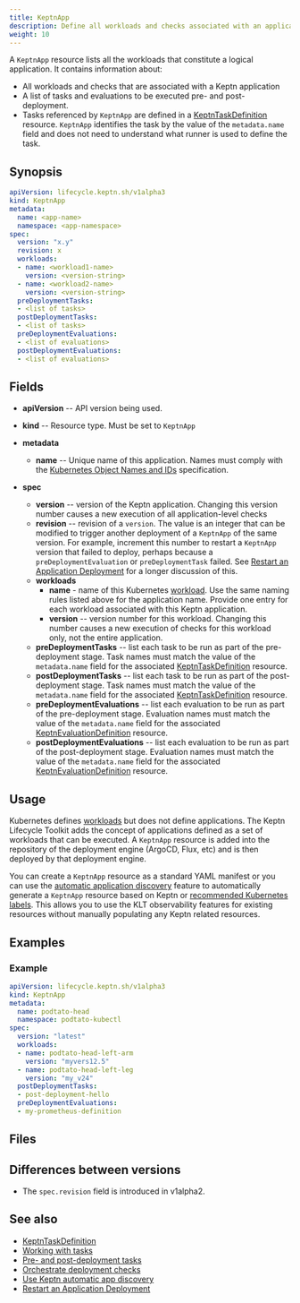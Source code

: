 ```yaml
---
title: KeptnApp
description: Define all workloads and checks associated with an application
weight: 10
---
```


A `KeptnApp` resource lists all the workloads
that constitute a logical application.
It contains information about:

- All workloads and checks
  that are associated with a Keptn application
- A list of tasks and evaluations to be executed
  pre- and post-deployment.
- Tasks referenced by `KeptnApp` are defined in a
  [KeptnTaskDefinition](taskdefinition.md) resource.
  `KeptnApp` identifies the task by the value of the `metadata.name` field
  and does not need to understand what runner is used to define the task.

## Synopsis

```yaml
apiVersion: lifecycle.keptn.sh/v1alpha3
kind: KeptnApp
metadata:
  name: <app-name>
  namespace: <app-namespace>
spec:
  version: "x.y"
  revision: x
  workloads:
  - name: <workload1-name>
    version: <version-string>
  - name: <workload2-name>
    version: <version-string>
  preDeploymentTasks:
  - <list of tasks>
  postDeploymentTasks:
  - <list of tasks>
  preDeploymentEvaluations:
  - <list of evaluations>
  postDeploymentEvaluations:
  - <list of evaluations>
```

## Fields

- **apiVersion** -- API version being used.
- **kind** -- Resource type.
   Must be set to `KeptnApp`

- **metadata**
  - **name** -- Unique name of this application.
    Names must comply with the
    [Kubernetes Object Names and IDs](https://kubernetes.io/docs/concepts/overview/working-with-objects/names/#dns-subdomain-names)
    specification.

- **spec**
  - **version** -- version of the Keptn application.
    Changing this version number causes a new execution
    of all application-level checks
  - **revision** -- revision of a `version`.
    The value is an integer that can be modified
    to trigger another deployment of a `KeptnApp` of the same version.
    For example, increment this number to restart a `KeptnApp` version
    that failed to deploy, perhaps because a
    `preDeploymentEvaluation` or `preDeploymentTask` failed.
    See
    [Restart an Application Deployment](../implementing/restart-application-deployment/)
    for a longer discussion of this.
  - **workloads**
    - **name** - name of this Kubernetes
      [workload](https://kubernetes.io/docs/concepts/workloads/).
      Use the same naming rules listed above for the application name.
      Provide one entry for each workload
      associated with this Keptn application.
    - **version** -- version number for this workload.
      Changing this number causes a new execution
      of checks for this workload only,
      not the entire application.
  - **preDeploymentTasks** -- list each task
    to be run as part of the pre-deployment stage.
    Task names must match the value of the `metadata.name` field
    for the associated [KeptnTaskDefinition](taskdefinition.md) resource.
  - **postDeploymentTasks** -- list each task
    to be run as part of the post-deployment stage.
    Task names must match the value of the `metadata.name` field
    for the associated [KeptnTaskDefinition](taskdefinition.md) resource.
  - **preDeploymentEvaluations** -- list each evaluation to be run
    as part of the pre-deployment stage.
    Evaluation names must match the value of the `metadata.name` field
    for the associated [KeptnEvaluationDefinition](evaluationdefinition.md)
    resource.
  - **postDeploymentEvaluations** -- list each evaluation to be run
    as part of the post-deployment stage.
    Evaluation names must match the value of the `metadata.name` field
    for the associated [KeptnEvaluationDefinition](evaluationdefinition.md)
    resource.

## Usage

Kubernetes defines
[workloads](https://kubernetes.io/docs/concepts/workloads/)
but does not define applications.
The Keptn Lifecycle Toolkit adds the concept of applications
defined as a set of workloads that can be executed.
A `KeptnApp` resource is added
into the repository of the deployment engine
(ArgoCD, Flux, etc)
and is then deployed by that deployment engine.

You can create a `KeptnApp` resource as a standard YAML manifest
or you can use the
[automatic application discovery](../implementing/integrate/#use-keptn-automatic-app-discovery)
feature to automatically generate a `KeptnApp` resource
based on Keptn or [recommended Kubernetes labels](https://kubernetes.io/docs/concepts/overview/working-with-objects/common-labels/).
This allows you to use the KLT observability features for existing resources
without manually populating any Keptn related resources.

## Examples

### Example

```yaml
apiVersion: lifecycle.keptn.sh/v1alpha3
kind: KeptnApp
metadata:
  name: podtato-head
  namespace: podtato-kubectl
spec:
  version: "latest"
  workloads:
  - name: podtato-head-left-arm
    version: "myvers12.5"
  - name: podtato-head-left-leg
    version: "my_v24"
  postDeploymentTasks:
  - post-deployment-hello
  preDeploymentEvaluations:
  - my-prometheus-definition
```

## Files

## Differences between versions

- The `spec.revision` field is introduced in v1alpha2.

## See also

- [KeptnTaskDefinition](taskdefinition.md)
- [Working with tasks](../implementing/tasks)
- [Pre- and post-deployment tasks](../implementing/integrate/#pre--and-post-deployment-checks)
- [Orchestrate deployment checks](../getting-started/orchestrate)
- [Use Keptn automatic app discovery](../implementing/integrate/#use-keptn-automatic-app-discovery)
- [Restart an Application Deployment](../implementing/restart-application-deployment/)
